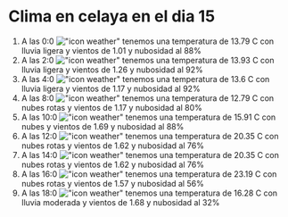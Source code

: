 # Clima en celaya en el dia 15

1. A las 0:0 !["icon weather"](http://openweathermap.org/img/w/10n.png) tenemos una temperatura de 13.79 C con lluvia ligera y  vientos de 1.01 y nubosidad al 88%
1. A las 2:0 !["icon weather"](http://openweathermap.org/img/w/10n.png) tenemos una temperatura de 13.93 C con lluvia ligera y  vientos de 1.26 y nubosidad al 92%
1. A las 4:0 !["icon weather"](http://openweathermap.org/img/w/10n.png) tenemos una temperatura de 13.6 C con lluvia ligera y  vientos de 1.17 y nubosidad al 92%
1. A las 8:0 !["icon weather"](http://openweathermap.org/img/w/04d.png) tenemos una temperatura de 12.79 C con nubes rotas y  vientos de 1.17 y nubosidad al 80%
1. A las 10:0 !["icon weather"](http://openweathermap.org/img/w/04d.png) tenemos una temperatura de 15.91 C con nubes y  vientos de 1.69 y nubosidad al 88%
1. A las 12:0 !["icon weather"](http://openweathermap.org/img/w/04d.png) tenemos una temperatura de 20.35 C con nubes rotas y  vientos de 1.62 y nubosidad al 76%
1. A las 14:0 !["icon weather"](http://openweathermap.org/img/w/04d.png) tenemos una temperatura de 20.35 C con nubes rotas y  vientos de 1.62 y nubosidad al 76%
1. A las 16:0 !["icon weather"](http://openweathermap.org/img/w/04d.png) tenemos una temperatura de 23.19 C con nubes rotas y  vientos de 1.57 y nubosidad al 56%
1. A las 18:0 !["icon weather"](http://openweathermap.org/img/w/10d.png) tenemos una temperatura de 16.28 C con lluvia moderada y  vientos de 1.68 y nubosidad al 32%
